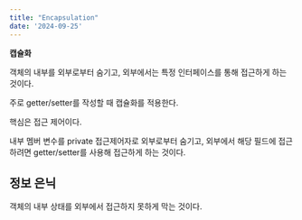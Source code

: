 ```yaml
---
title: "Encapsulation"
date: '2024-09-25'
---
```


**캡슐화**

객체의 내부를 외부로부터 숨기고, 외부에서는 특정 인터페이스를 통해 접근하게 하는 것이다.

주로 getter/setter를 작성할 때 캡슐화를 적용한다.

핵심은 접근 제어이다.

내부 멤버 변수를 private 접근제어자로 외부로부터 숨기고, 외부에서 해당 필드에 접근하려면 getter/setter를 사용해 접근하게 하는 것이다.

## 정보 은닉

객체의 내부 상태를 외부에서 접근하지 못하게 막는 것이다.